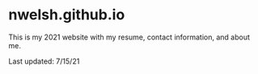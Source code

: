 # nwelsh.github.io
This is my 2021 website with my resume, contact information, and about me. 

Last updated: 7/15/21
